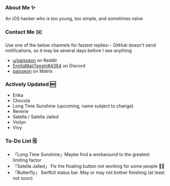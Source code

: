 ### About Me ✨
An iOS hacker who is too young, too simple, and sometimes naïve

### Contact Me ✉️
Use one of the below channels for fastest replies-- GitHub doesn't send notifications, so it may be several days before I see anything

- [u/paisseon](https://reddit.com/u/paisseon) on Reddit
- [EmiliaMajiTenshi#4364](https://discord.gg/VM2ZVWqxsj) on Discord
- [paisseon](https://matrix.to/#/#cypwnserver:matrix.org) on Matrix

### Actively Updated 🆕
- Erika
- Chocola
- Long Time Sunshine (upcoming, name subject to change)
- Reverie
- Satella / Satella Jailed
- Violyn
- Vivy

### To-Do List 🗒
- 「Long Time Sunshine」Maybe find a workaround to the greatest limiting factor
- 「Satella Jailed」    Fix the floating button not working for some people 😮‍💨
- 「Butterfly」         SwiftUI status bar. May or may not bother finishing (at least not soon)
